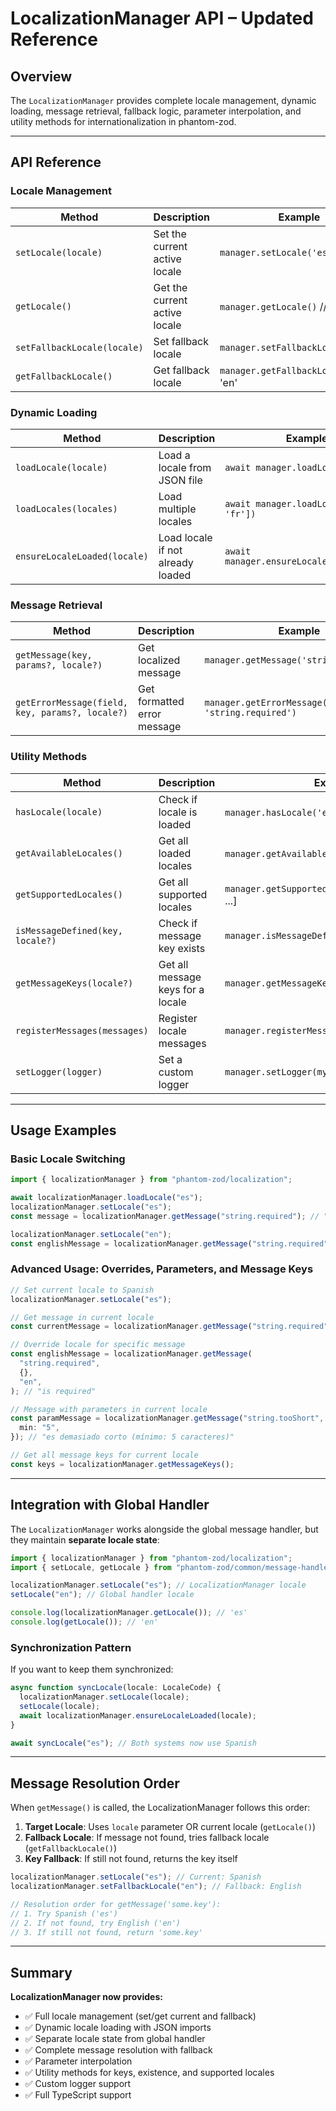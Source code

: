 # LocalizationManager API – Updated Reference

## Overview

The `LocalizationManager` provides complete locale management, dynamic loading, message retrieval, fallback logic, parameter interpolation, and utility methods for internationalization in phantom-zod.

---

## API Reference

### Locale Management

| Method                      | Description                   | Example                               |
| --------------------------- | ----------------------------- | ------------------------------------- |
| `setLocale(locale)`         | Set the current active locale | `manager.setLocale('es')`             |
| `getLocale()`               | Get the current active locale | `manager.getLocale()` // 'es'         |
| `setFallbackLocale(locale)` | Set fallback locale           | `manager.setFallbackLocale('en')`     |
| `getFallbackLocale()`       | Get fallback locale           | `manager.getFallbackLocale()` // 'en' |

### Dynamic Loading

| Method                       | Description                       | Example                                   |
| ---------------------------- | --------------------------------- | ----------------------------------------- |
| `loadLocale(locale)`         | Load a locale from JSON file      | `await manager.loadLocale('es')`          |
| `loadLocales(locales)`       | Load multiple locales             | `await manager.loadLocales(['es', 'fr'])` |
| `ensureLocaleLoaded(locale)` | Load locale if not already loaded | `await manager.ensureLocaleLoaded('es')`  |

### Message Retrieval

| Method                                          | Description                 | Example                                               |
| ----------------------------------------------- | --------------------------- | ----------------------------------------------------- |
| `getMessage(key, params?, locale?)`             | Get localized message       | `manager.getMessage('string.required')`               |
| `getErrorMessage(field, key, params?, locale?)` | Get formatted error message | `manager.getErrorMessage('Email', 'string.required')` |

### Utility Methods

| Method                           | Description                       | Example                                              |
| -------------------------------- | --------------------------------- | ---------------------------------------------------- |
| `hasLocale(locale)`              | Check if locale is loaded         | `manager.hasLocale('es')` // true/false              |
| `getAvailableLocales()`          | Get all loaded locales            | `manager.getAvailableLocales()` // ['en', 'es']      |
| `getSupportedLocales()`          | Get all supported locales         | `manager.getSupportedLocales()` // ['en', 'es', ...] |
| `isMessageDefined(key, locale?)` | Check if message key exists       | `manager.isMessageDefined('string.required')`        |
| `getMessageKeys(locale?)`        | Get all message keys for a locale | `manager.getMessageKeys('es')`                       |
| `registerMessages(messages)`     | Register locale messages          | `manager.registerMessages(messages)`                 |
| `setLogger(logger)`              | Set a custom logger               | `manager.setLogger(myLogger)`                        |

---

## Usage Examples

### Basic Locale Switching

```typescript
import { localizationManager } from "phantom-zod/localization";

await localizationManager.loadLocale("es");
localizationManager.setLocale("es");
const message = localizationManager.getMessage("string.required"); // "es requerido"

localizationManager.setLocale("en");
const englishMessage = localizationManager.getMessage("string.required"); // "is required"
```

### Advanced Usage: Overrides, Parameters, and Message Keys

```typescript
// Set current locale to Spanish
localizationManager.setLocale("es");

// Get message in current locale
const currentMessage = localizationManager.getMessage("string.required"); // "es requerido"

// Override locale for specific message
const englishMessage = localizationManager.getMessage(
  "string.required",
  {},
  "en",
); // "is required"

// Message with parameters in current locale
const paramMessage = localizationManager.getMessage("string.tooShort", {
  min: "5",
}); // "es demasiado corto (mínimo: 5 caracteres)"

// Get all message keys for current locale
const keys = localizationManager.getMessageKeys();
```

---

## Integration with Global Handler

The `LocalizationManager` works alongside the global message handler, but they maintain **separate locale state**:

```typescript
import { localizationManager } from "phantom-zod/localization";
import { setLocale, getLocale } from "phantom-zod/common/message-handler";

localizationManager.setLocale("es"); // LocalizationManager locale
setLocale("en"); // Global handler locale

console.log(localizationManager.getLocale()); // 'es'
console.log(getLocale()); // 'en'
```

### Synchronization Pattern

If you want to keep them synchronized:

```typescript
async function syncLocale(locale: LocaleCode) {
  localizationManager.setLocale(locale);
  setLocale(locale);
  await localizationManager.ensureLocaleLoaded(locale);
}

await syncLocale("es"); // Both systems now use Spanish
```

---

## Message Resolution Order

When `getMessage()` is called, the LocalizationManager follows this order:

1. **Target Locale**: Uses `locale` parameter OR current locale (`getLocale()`)
2. **Fallback Locale**: If message not found, tries fallback locale (`getFallbackLocale()`)
3. **Key Fallback**: If still not found, returns the key itself

```typescript
localizationManager.setLocale("es"); // Current: Spanish
localizationManager.setFallbackLocale("en"); // Fallback: English

// Resolution order for getMessage('some.key'):
// 1. Try Spanish ('es')
// 2. If not found, try English ('en')
// 3. If still not found, return 'some.key'
```

---

## Summary

**LocalizationManager now provides:**

- ✅ Full locale management (set/get current and fallback)
- ✅ Dynamic locale loading with JSON imports
- ✅ Separate locale state from global handler
- ✅ Complete message resolution with fallback
- ✅ Parameter interpolation
- ✅ Utility methods for keys, existence, and supported locales
- ✅ Custom logger support
- ✅ Full TypeScript support
